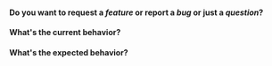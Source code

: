 <!--
如果您会说中文, 请使用中文描述以下问题
-->

#### Do you want to request a _feature_ or report a _bug_ or just a _question_?

<!-- 
If you have a question, please make sure you have read document carefully. 

You can also ask by sending email to yuanxin.me@gmail.com.
-->

#### What's the current behavior?

<!-- 
For bugs, you **must** include the following: 

- The detailed information that clearly describes the issue.
- A GIF / Some screenshots showing the issue in action.
- Information about your OS, browser, etc.

If you don't include these, there's a very good chance your issue will be closed, because it's much too hard to figure out exactly what is going wrong, and it makes maintenance much harder.

We need to keep the issues actionable, or else maintaining Art Design becomes overwhelming. Thank you for understanding!
-->

#### What's the expected behavior?

<!-- 
The fastest, and most appreciated way to have your issue fixed is to create a pull request with working, tested code and we will help get it merged. 

Don't be scared to open a pull request that isn't completed and ask for input. We're happy to give direction! 

Also, researching how other editors handle this issue is super helpful.

I can't improve it without active contributors, so thank you so much for your help!
-->